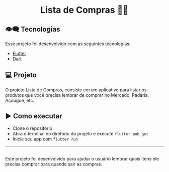<br>
<center>
<p align="center">
  <h1> Lista de Compras 🧾🛒</h1>
</p></center>

## 👁‍🗨 Tecnologias

Esse projeto foi desenvolvido com as seguintes tecnologias:

- [Flutter](https://flutter.dev/)
- [Dart](https://dart.dev/)

## 💻 Projeto

O projeto Lista de Compras, consiste em um aplicativo para listar os produtos que você precisa lembrar de comprar no Mercado, Padaria, Açougue, etc.

## ▶️ Como executar

- Clone o repositório
- Abra o terminal no diretório do projeto e execute `flutter pub get`
- Inicie seu app com `flutter run`

---
<br>
Este projeto foi desenvolvido para ajudar o usuário lembrar quais itens ele precisa comprar para quando sair as compras.
